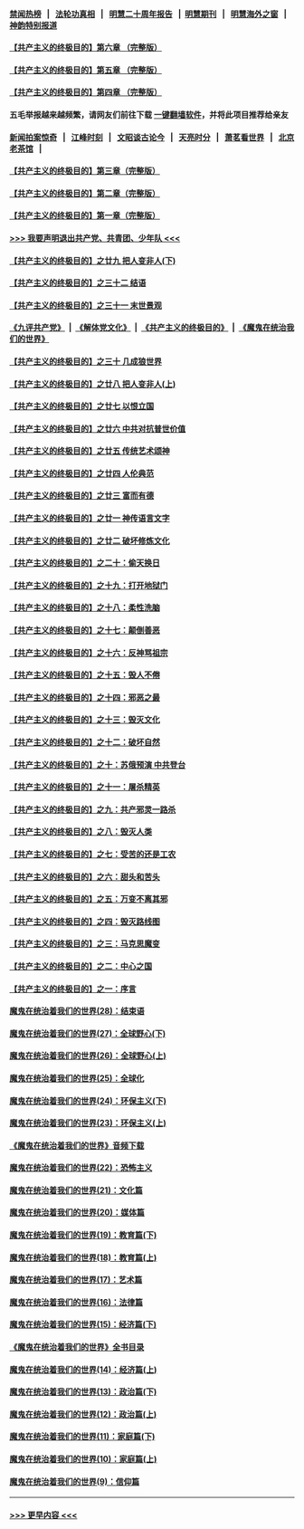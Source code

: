#### [禁闻热榜](热点新闻.md?=0)  &nbsp;&nbsp;|&nbsp;&nbsp; [法轮功真相](https://github.com/gfw-breaker/truth/blob/master/README.md?=0) &nbsp;&nbsp;|&nbsp;&nbsp; [明慧二十周年报告](https://github.com/gfw-breaker/mh-reports/blob/master/README.md?=0) &nbsp;&nbsp;|&nbsp;&nbsp;[明慧期刊](https://github.com/gfw-breaker/mh-qikan) &nbsp;&nbsp;|&nbsp;&nbsp; [明慧海外之窗](https://github.com/gfw-breaker/mh-news/blob/master/README.md?=0) &nbsp;&nbsp;|&nbsp;&nbsp; [神韵特别报道](https://github.com/gfw-breaker/mh-news/blob/master/shenyun.md?=0)
#### [【共产主义的终极目的】第六章 （完整版）](../pages/nsc422/n11428913.md?t=03160331) 
#### [【共产主义的终极目的】第五章 （完整版）](../pages/nsc422/n11428912.md?t=03160331) 
#### [【共产主义的终极目的】第四章 （完整版）](../pages/nsc422/n11428907.md?t=03160331) 
#### 五毛举报越来越频繁，请网友们前往下载 [一键翻墙软件](https://github.com/gfw-breaker/ssr-accounts)，并将此项目推荐给亲友
#### [新闻拍案惊奇](https://github.com/gfw-breaker/banned-news/blob/master/pages/link4.md) &nbsp;&nbsp;|&nbsp;&nbsp; [江峰时刻](https://github.com/gfw-breaker/banned-news/blob/master/pages/link4.md) &nbsp;&nbsp;|&nbsp;&nbsp; [文昭谈古论今](https://github.com/gfw-breaker/banned-news/blob/master/pages/link4.md) &nbsp;&nbsp;|&nbsp;&nbsp; [天亮时分](https://github.com/gfw-breaker/banned-news/blob/master/pages/link4.md) &nbsp;&nbsp;|&nbsp;&nbsp; [萧茗看世界](https://github.com/gfw-breaker/banned-news/blob/master/pages/link4.md) &nbsp;&nbsp;|&nbsp;&nbsp; [北京老茶馆](https://github.com/gfw-breaker/banned-news/blob/master/pages/link4.md) &nbsp;&nbsp;|&nbsp;&nbsp; 
#### [【共产主义的终极目的】第三章（完整版）](../pages/nsc422/n11428848.md?t=03160331) 
#### [【共产主义的终极目的】第二章（完整版）](../pages/nsc422/n11428831.md?t=03160331) 
#### [【共产主义的终极目的】第一章（完整版）](../pages/nsc422/n11417651.md?t=03160331) 
#### [>>> 我要声明退出共产党、共青团、少年队 <<<](https://github.com/begood0513/goodnews/blob/master/quit/letter.md) 
#### [【共产主义的终极目的】之廿九 把人变非人(下)](../pages/nsc422/n11344140.md?t=03160331) 
#### [【共产主义的终极目的】之三十二 结语](../pages/nsc422/n11360535.md?t=03160331) 
#### [【共产主义的终极目的】之三十一 末世景观](../pages/nsc422/n11351129.md?t=03160331) 
#### [《九评共产党》](https://github.com/begood0513/9ping.md/blob/master/README.md) &nbsp;|&nbsp; [《解体党文化》](../../../../jtdwh.md/blob/master/README.md)  &nbsp;|&nbsp; [《共产主义的终极目的》](../../../../gczydzjmd.md/blob/master/README.md) &nbsp;|&nbsp; [《魔鬼在统治我们的世界》](../../../../mgztzwmdsj.md/blob/master/README.md) 
#### [【共产主义的终极目的】之三十 几成狼世界](../pages/nsc422/n11348280.md?t=03160331) 
#### [【共产主义的终极目的】之廿八 把人变非人(上)](../pages/nsc422/n11340492.md?t=03160331) 
#### [【共产主义的终极目的】之廿七 以恨立国](../pages/nsc422/n11336944.md?t=03160331) 
#### [【共产主义的终极目的】之廿六 中共对抗普世价值](../pages/nsc422/n11324785.md?t=03160331) 
#### [【共产主义的终极目的】之廿五 传统艺术颂神](../pages/nsc422/n11296396.md?t=03160331) 
#### [【共产主义的终极目的】之廿四 人伦典范](../pages/nsc422/n11296397.md?t=03160331) 
#### [【共产主义的终极目的】之廿三 富而有德](../pages/nsc422/n11283598.md?t=03160331) 
#### [【共产主义的终极目的】之廿一 神传语言文字](../pages/nsc422/n11263265.md?t=03160331) 
#### [【共产主义的终极目的】之廿二 破坏修炼文化](../pages/nsc422/n11245728.md?t=03160331) 
#### [【共产主义的终极目的】之二十：偷天换日](../pages/nsc422/n11238846.md?t=03160331) 
#### [【共产主义的终极目的】之十九：打开地狱门](../pages/nsc422/n11206376.md?t=03160331) 
#### [【共产主义的终极目的】之十八：柔性洗脑](../pages/nsc422/n11199994.md?t=03160331) 
#### [【共产主义的终极目的】之十七：颠倒善恶](../pages/nsc422/n11179782.md?t=03160331) 
#### [【共产主义的终极目的】之十六：反神骂祖宗](../pages/nsc422/n11166798.md?t=03160331) 
#### [【共产主义的终极目的】之十五：毁人不倦](../pages/nsc422/n11166792.md?t=03160331) 
#### [【共产主义的终极目的】之十四：邪恶之最](../pages/nsc422/n11150249.md?t=03160331) 
#### [【共产主义的终极目的】之十三：毁灭文化](../pages/nsc422/n11135227.md?t=03160331) 
#### [【共产主义的终极目的】之十二：破坏自然](../pages/nsc422/n11135214.md?t=03160331) 
#### [【共产主义的终极目的】之十：苏俄预演 中共登台](../pages/nsc422/n11118424.md?t=03160331) 
#### [【共产主义的终极目的】之十一：屠杀精英](../pages/nsc422/n11118442.md?t=03160331) 
#### [【共产主义的终极目的】之九：共产邪灵一路杀](../pages/nsc422/n11114139.md?t=03160331) 
#### [【共产主义的终极目的】之八：毁灭人类](../pages/nsc422/n11108503.md?t=03160331) 
#### [【共产主义的终极目的】之七：受苦的还是工农](../pages/nsc422/n11101809.md?t=03160331) 
#### [【共产主义的终极目的】之六：甜头和苦头](../pages/nsc422/n11096971.md?t=03160331) 
#### [【共产主义的终极目的】之五：万变不离其邪](../pages/nsc422/n11091285.md?t=03160331) 
#### [【共产主义的终极目的】之四：毁灭路线图](../pages/nsc422/n11086284.md?t=03160331) 
#### [【共产主义的终极目的】之三：马克思魔变](../pages/nsc422/n11061941.md?t=03160331) 
#### [【共产主义的终极目的】之二：中心之国](../pages/nsc422/n11047728.md?t=03160331) 
#### [【共产主义的终极目的】之一：序言](../pages/nsc422/n11086077.md?t=03160331) 
#### [魔鬼在统治着我们的世界(28)：结束语](../pages/nsc422/n10936246.md?t=03160331) 
#### [魔鬼在统治着我们的世界(27)：全球野心(下)](../pages/nsc422/n10928319.md?t=03160331) 
#### [魔鬼在统治着我们的世界(26)：全球野心(上)](../pages/nsc422/n10900318.md?t=03160331) 
#### [魔鬼在统治着我们的世界(25)：全球化](../pages/nsc422/n10788205.md?t=03160331) 
#### [魔鬼在统治着我们的世界(24)：环保主义(下)](../pages/nsc422/n10695307.md?t=03160331) 
#### [魔鬼在统治着我们的世界(23)：环保主义(上)](../pages/nsc422/n10688613.md?t=03160331) 
#### [《魔鬼在统治着我们的世界》音频下载](../pages/nsc422/n10635553.md?t=03160331) 
#### [魔鬼在统治着我们的世界(22)：恐怖主义](../pages/nsc422/n10614727.md?t=03160331) 
#### [魔鬼在统治着我们的世界(21)：文化篇](../pages/nsc422/n10597706.md?t=03160331) 
#### [魔鬼在统治着我们的世界(20)：媒体篇](../pages/nsc422/n10586579.md?t=03160331) 
#### [魔鬼在统治着我们的世界(19)：教育篇(下)](../pages/nsc422/n10564808.md?t=03160331) 
#### [魔鬼在统治着我们的世界(18)：教育篇(上)](../pages/nsc422/n10526970.md?t=03160331) 
#### [魔鬼在统治着我们的世界(17)：艺术篇](../pages/nsc422/n10499093.md?t=03160331) 
#### [魔鬼在统治着我们的世界(16)：法律篇](../pages/nsc422/n10485969.md?t=03160331) 
#### [魔鬼在统治着我们的世界(15)：经济篇(下)](../pages/nsc422/n10469975.md?t=03160331) 
#### [《魔鬼在统治着我们的世界》全书目录](../pages/nsc422/n10464261.md?t=03160331) 
#### [魔鬼在统治着我们的世界(14)：经济篇(上)](../pages/nsc422/n10457370.md?t=03160331) 
#### [魔鬼在统治着我们的世界(13)：政治篇(下)](../pages/nsc422/n10448270.md?t=03160331) 
#### [魔鬼在统治着我们的世界(12)：政治篇(上)](../pages/nsc422/n10444576.md?t=03160331) 
#### [魔鬼在统治着我们的世界(11)：家庭篇(下)](../pages/nsc422/n10440961.md?t=03160331) 
#### [魔鬼在统治着我们的世界(10)：家庭篇(上)](../pages/nsc422/n10435448.md?t=03160331) 
#### [魔鬼在统治着我们的世界(9)：信仰篇](../pages/nsc422/n10432159.md?t=03160331) 

----
#### [ >>> 更早内容 <<< ](../indexes/nsc422-earlier.md)
